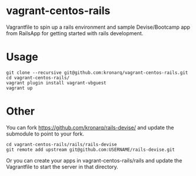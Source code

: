 # vagrant-centos-rails

Vagrantfile to spin up a rails environment and sample Devise/Bootcamp app from RailsApp for getting started with rails development.


# Usage
    git clone --recursive git@github.com:kronarq/vagrant-centos-rails.git
    cd vagrant-centos-rails/
    vagrant plugin install vagrant-vbguest
    vagrant up

# Other
You can fork https://github.com/kronarq/rails-devise/ and update the submodule to point to your fork.
```
cd vagrant-centos-rails/rails/rails-devise
git remote add upstream git@github.com:USERNAME/rails-devise.git
```
Or you can create your apps in vagrant-centos-rails/rails and update the Vagrantfile to start the server in that directory.
